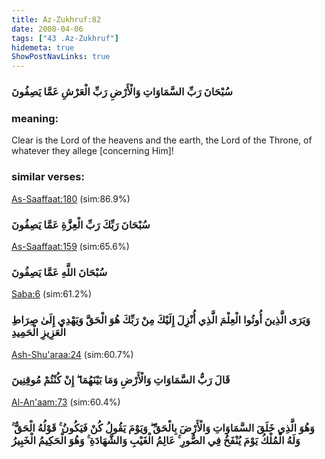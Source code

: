 ```yaml
---
title: Az-Zukhruf:82
date: 2008-04-06
tags: ["43 .Az-Zukhruf"]
hidemeta: true 
ShowPostNavLinks: true 
---
```

### سُبْحَانَ رَبِّ السَّمَاوَاتِ وَالْأَرْضِ رَبِّ الْعَرْشِ عَمَّا يَصِفُونَ
### meaning: 
Clear is the Lord of the heavens and the earth, the Lord of the Throne, of whatever they allege [concerning Him]!
### similar verses: 

[As-Saaffaat:180](/37/180) (sim:86.9%)

### سُبْحَانَ رَبِّكَ رَبِّ الْعِزَّةِ عَمَّا يَصِفُونَ

[As-Saaffaat:159](/37/159) (sim:65.6%)

### سُبْحَانَ اللَّهِ عَمَّا يَصِفُونَ

[Saba:6](/34/6) (sim:61.2%)

### وَيَرَى الَّذِينَ أُوتُوا الْعِلْمَ الَّذِي أُنْزِلَ إِلَيْكَ مِنْ رَبِّكَ هُوَ الْحَقَّ وَيَهْدِي إِلَىٰ صِرَاطِ الْعَزِيزِ الْحَمِيدِ

[Ash-Shu'araa:24](/26/24) (sim:60.7%)

### قَالَ رَبُّ السَّمَاوَاتِ وَالْأَرْضِ وَمَا بَيْنَهُمَا ۖ إِنْ كُنْتُمْ مُوقِنِينَ

[Al-An'aam:73](/6/73) (sim:60.4%)

### وَهُوَ الَّذِي خَلَقَ السَّمَاوَاتِ وَالْأَرْضَ بِالْحَقِّ ۖ وَيَوْمَ يَقُولُ كُنْ فَيَكُونُ ۚ قَوْلُهُ الْحَقُّ ۚ وَلَهُ الْمُلْكُ يَوْمَ يُنْفَخُ فِي الصُّورِ ۚ عَالِمُ الْغَيْبِ وَالشَّهَادَةِ ۚ وَهُوَ الْحَكِيمُ الْخَبِيرُ
